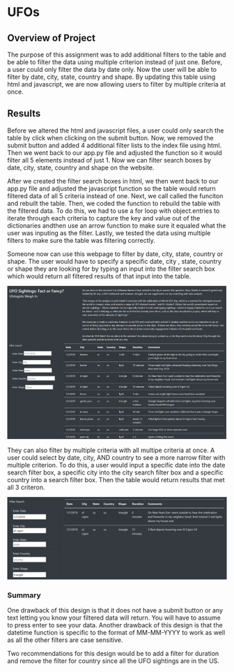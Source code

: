 # UFOs

## Overview of Project
The purpose of this assignment was to add additional filters to the table and be able to filter the data using multiple criterion instead of just one. Before, a user could only filter the data by date only. Now the user will be able to filter by date, city, state, country and shape. By updating this table using html and javascript, we are now allowing users to filter by multiple criteria at once. 

## Results
Before we altered the html and javascript files, a user could only search the table by click when clicking on the submit button. Now, we removed the submit button and added 4 additional filter lists to the index file using html. Then we went back to our app.py file and adjusted the function so it would filter all 5 elements instead of just 1. Now we can filter search boxes by date, city, state, country and shape on the website. 

After we created the filter search boxes in html, we then went back to our app.py file and adjusted the javascript function so the table would return filtered data of all 5 criteria instead of one. Next, we call called the funciton and rebuilt the table.  Then, we coded the function to rebuild the table with the filtered data. To do this, we had to use a for loop with object.entries to iterate through each criteria to capture the key and value out of the dictionaries andthen use an arrow function to make sure it equaled what the user was inputing as the filter.  Lastly, we tested the data using multiple filters to make sure the table was filtering correctly. 

Someone now can use this webpage to filter by date, city, state, country or shape. The user would have to specify a specific date, city , state, country or shape they are looking for by typing an input into the filter search box which would return all filtered results of that input into the table.

![](Resources/tableunfiltered.PNG)

They can also filter by multiple criteria with all multipe criteria at once. A user could select by date, city, AND country to see a more narrow filter with multiple criterion. To do this, a user would input a specific date into the date search filter box, a specific city into the city search filter box and a specific country into a search filter box.  Then the table would return results that met all 3 criteron. 

![](Resources/MultipleFilter.PNG)

### Summary

One drawback of this design is that it does not have a submit button or any text letting you know your filtered data will return.  You will have to assume to press enter to see your data. Another drawback of this design is that the datetime function is specific to the format of MM-MM-YYYY to work as well as all the other filters are case sensitive.

Two recommendations for this design would be to add a filter for duration and remove the filter for country since all the UFO sightings are in the US. 
 


